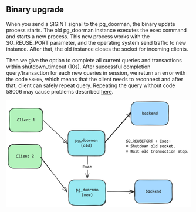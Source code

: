 ## Binary upgrade

When you send a SIGINT signal to the pg_doorman, the binary update process starts.
The old pg_doorman instance executes the exec command and starts a new process. This new process works with the SO_REUSE_PORT parameter, and the operating system send traffic to new instance.
After that, the old instance closes the socket for incoming clients. 

Then we give the option to complete all current queries and transactions within shutdown_timeout (10s). 
After successful completion query/transaction for each new queries in session, we return an error with the code `58006`,
which means that the client needs to reconnect and after that, client can safely repeat query.
Repeating the query without code 58006 may cause problems described [here](https://github.com/lib/pq/issues/939).

![binary upgrade](/images/binary-upgrade.png)